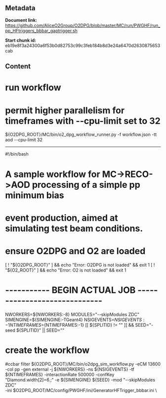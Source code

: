 ## Metadata

**Document link:** https://github.com/AliceO2Group/O2DPG/blob/master/MC/run/PWGHF/run_pp_HFtriggers_bbbar_gaptrigger.sh

**Start chunk id:** eb19e8f3a24300a6f53b0d82753c99c3feb184b8d3e24a6470d2630875653cab

## Content

# run workflow
# permit higher parallelism for timeframes with --cpu-limit set to 32
${O2DPG_ROOT}/MC/bin/o2_dpg_workflow_runner.py -f workflow.json -tt aod --cpu-limit 32

---

#!/bin/bash

#
# A sample workflow for MC->RECO->AOD processing of a simple pp minimum bias
# event production, aimed at simulating test beam conditions.

# ensure O2DPG and O2 are loaded
[ ! "${O2DPG_ROOT}" ] && echo "Error: O2DPG is not loaded" && exit 1
[ ! "${O2_ROOT}" ] && echo "Error: O2 is not loaded" && exit 1


# ----------- BEGIN ACTUAL JOB  -----------------------------

NWORKERS=${NWORKERS:-8}
MODULES="--skipModules ZDC"
SIMENGINE=${SIMENGINE:-TGeant4}
NSIGEVENTS=${NSIGEVENTS:-1}
NTIMEFRAMES=${NTIMEFRAMES:-1}
[[ ${SPLITID} != "" ]] && SEED="-seed ${SPLITID}" || SEED=""
# create the workflow

#ccbar filter
${O2DPG_ROOT}/MC/bin/o2dpg_sim_workflow.py -eCM 13600 -col pp -gen external -j ${NWORKERS} -ns ${NSIGEVENTS} -tf ${NTIMEFRAMES} -interactionRate 500000 -confKey "Diamond.width[2]=6.;" -e ${SIMENGINE} ${SEED} -mod "--skipModules ZDC" \
        -ini $O2DPG_ROOT/MC/config/PWGHF/ini/GeneratorHFTrigger_bbbar.ini \